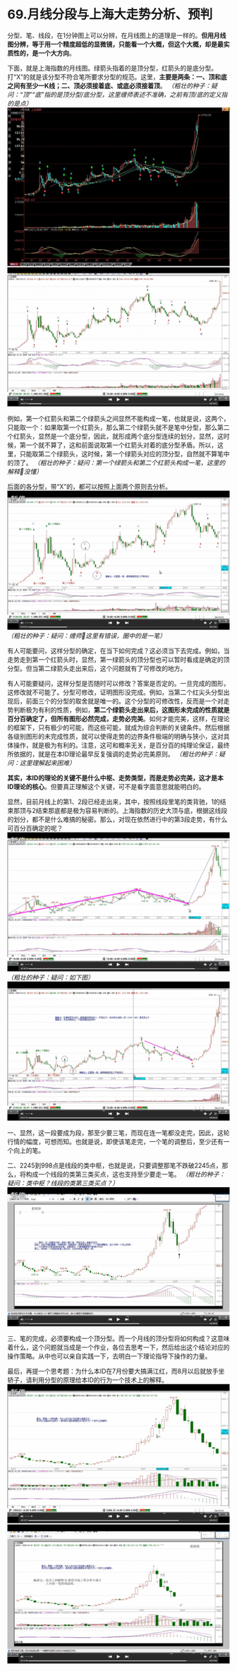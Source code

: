 # 69.月线分段与上海大走势分析、预判


分型、笔、线段，在1分钟图上可以分辨，在月线图上的道理是一样的。**但用月线图分辨，等于用一个精度超低的显微镜，只能看一个大概，但这个大概，却是最实质性的，是一个大方向**。


下面，就是上海指数的月线图。绿箭头指着的是顶分型，红箭头的是底分型。打“X”的就是该分型不符合笔所要求分型的规范。这里，**主要是两条：一、顶和底之间有至少一K线；二、顶必须接着底、或底必须接着顶**。
*（粗壮的种子：疑问：“顶”“底”指的是顶分型/底分型，这里缠师表述不准确，之前有顶/底的定义指的是点）*
![](1.jpeg)
![](1.png)


例如，第一个红箭头和第二个绿箭头之间显然不能构成一笔，也就是说，这两个，只能取一个：如果取第一个红箭头，那么第二个绿箭头就不是笔中分型，那么第二个红箭头，显然是一个底分型，因此，就形成两个底分型连续的划分，显然，这时候，第一个就不算了，这和前面说取第一个红箭头对着的底分型矛盾。所以，这里，只能取第二个绿箭头，这时候，第一个绿箭头对应的顶分型，自然就不算笔中的顶了。
*（粗壮的种子：疑问：第一个绿箭头和第二个红箭头构成一笔，这里的解释没懂）*


后面的各分型，带“X”的，都可以按照上面两个原则去分析。
![](3.png)
*（粗壮的种子：疑问：缠师这里有错误，圈中的是一笔）*

有人可能要问，这样分型的确定，在当下如何完成？这必须当下去完成。例如，当走势走到第一个红箭头时，显然，第一绿箭头的顶分型也可以暂时看成是确定的顶分型。但当第二绿箭头走出来后，这个问题就有了可修改的地方。



有人可能要疑问，这样分型是否随时可以修改？答案是否定的。一旦完成的图形，这修改就不可能了。分型可修改，证明图形没完成。例如，当第二个红尖头分型出现后，前面三个的分型的取舍就是唯一的。这个分型的可修改性，反而是一个对走势判断极为有利的性质，例如，**第二个绿箭头走出来后，这图形未完成的性质就是百分百确定了，但所有图形必然完成，走势必完美**。如何才能完美，这样，在理论的框架下，只有极少的可能，而这些可能，就成为综合判断的关键条件。然后根据各级别图形的未完成性质，就可以使得走势的边界条件极端的明确与狭小，这对具体操作，就是极为有利的。注意，这可和概率无关，是百分百的纯理论保证，最终所依据的，就是在本ID理论最早反复强调的走势必完美原则。
*（粗壮的种子：疑问：这里理解起来困难）*


**其实，本ID的理论的关键不是什么中枢、走势类型，而是走势必完美，这才是本ID理论的核心**。但要真正理解这个关键，可不是看字面意思就能明白的。



显然，目前月线上的第1、2段已经走出来，其中，按照线段里笔的类背驰，1的结束那顶与2结束那底都是极为容易判断的。上海指数的历史大顶与底，根据这线段的划分，都不是什么难搞的秘密。那么，对现在依然进行中的第3段走势，有什么可百分百确定的呢？
![](2.png)
*（粗壮的种子：疑问：如下图）*
![](4.png)


一、显然，这一段要成为段，那至少要三笔，而现在连一笔都没走完，因此，这轮行情的幅度，可想而知。也就是说，即使该笔走完，一个笔的调整后，至少还有一个向上的笔。


二、2245到998点是线段的类中枢，也就是说，只要调整那笔不跌破2245点，那么，将构成一个线段的类第三类买点，这也支持至少要走一笔。
*（粗壮的种子：疑问：类中枢？线段的类第三类买点？）*
![](5.png)


三、笔的完成，必须要构成一个顶分型。而一个月线的顶分型将如何构成？这意味着什么，这个问题就当成是一个作业，各位去思考一下，然后给出这个结论对应的操作策略。从中也可以亲自实践一下，去明白一下理论指导下操作的力量。



最后，再提一个思考题：为什么本ID在7月份要大搞满江红，而8月以后就放手坐轿子，请利用分型的原理给本ID的行为一个技术上的解释。
![](7.png)
![](6.png)
